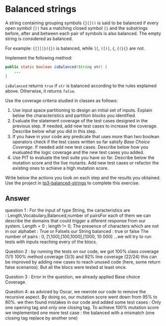 # Balanced strings

A string containing grouping symbols `{}[]()` is said to be balanced if every open symbol `{[(` has a matching closed symbol `]}` and the substrings before, after and between each pair of symbols is also balanced. The empty string is considered as balanced.

For example: `{[][]}({})` is balanced, while `][`, `([)]`, `{`, `{(}{}` are not.

Implement the following method:

```java
public static boolean isBalanced(String str) {
    ...
}
```

`isBalanced` returns `true` if `str` is balanced according to the rules explained above. Otherwise, it returns `false`.

Use the coverage criteria studied in classes as follows:

1. Use input space partitioning to design an initial set of inputs. Explain below the characteristics and partition blocks you identified.
2. Evaluate the statement coverage of the test cases designed in the previous step. If needed, add new test cases to increase the coverage. Describe below what you did in this step.
3. If you have in your code any predicate that uses more than two boolean operators check if the test cases written so far satisfy *Base Choice Coverage*. If needed add new test cases. Describe below how you evaluated the logic coverage and the new test cases you added.
4. Use PIT to evaluate the test suite you have so far. Describe below the mutation score and the live mutants. Add new test cases or refactor the existing ones to achieve a high mutation score.

Write below the actions you took on each step and the results you obtained.
Use the project in [tp3-balanced-strings](../code/tp3-balanced-strings) to complete this exercise.

## Answer

question 1 : For the input of type String, the caracteristics are : Length,Vocabulary,Balanced,number of pairsFor each of them we can describe the domains that could trigger a diferent response from our system. Length = 0 ; length != 0; The presence of characters which are not in our alphabet : True or FalseIs our String balanced : true or false The number of pairs : 0, [1,100],[100,1000],[1000, 10 000] ...we will try to run tests with inputs reaching every of the blocs.

Question 2 : by running the tests on our code, we got 100% class coverage (1/1) 100% method coverage (3/3) and 92% line coverage (22/24) this can be improved by adding new cases to reach unused code (here, some return false scenarios). But all the blocs were tested at least once. 

Question 3 : Error in the question, we already applied Base choice Coverage. 

Question 4: as adviced by Oscar, we rewrote our code to remove the recursive aspect. By doing so, our mutation score went down from 95% to 80%. we then found mistakes in our code and added some test cases : Only one opening tag and only one closing tag. To achieve 100% mutation score we implemented one more test case : the balanced with a mismatch (one closing tag replace by another one) 